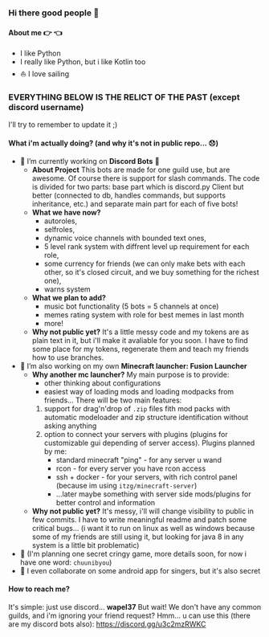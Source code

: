 ### Hi there good people :wave:

#### About me :point_right: :point_left:
- I like Python
- I really like Python, but i like Kotlin too
- ⛵ I love sailing

### EVERYTHING BELOW IS THE RELICT OF THE PAST (except discord username)
I'll try to remember to update it ;)

#### What i'm actually doing? (and why it's not in public repo... :disappointed:)
- 🔭 I’m currently working on **Discord Bots** 🤖
  - **About Project** This bots are made for one guild use, but are awesome. Of course there is support for slash commands.
    The code is divided for two parts: base part which is discord.py Client but better (connected to db, handles commands, but supports inheritance, etc.)
    and separate main part for each of five bots!
  - **What we have now?**
    - autoroles,
    - selfroles,
    - dynamic voice channels with bounded text ones,
    - 5 level rank system with diffrent level up requirement for each role,
    - some currency for friends (we can only make bets with each other, so it's closed circuit, and we buy something for the richest one),
    - warns system
  - **What we plan to add?**
    - music bot functionality (5 bots = 5 channels at once)
    - memes rating system with role for best memes in last month
    - more!
  - **Why not public yet?** It's a little messy code and my tokens are as plain text in it, but i'll make it avaliable for you soon.
    I have to find some place for my tokens, regenerate them and teach my friends how to use branches.
- 🔭 I’m also working on my own **Minecraft launcher: Fusion Launcher**
  - **Why another mc launcher?** My main purpose is to provide:
    - other thinking about configurations
    - easiest way of loading mods and loading modpacks from friends...
    There will be two main features:
    1. support for drag'n'drop of `.zip` files fith mod packs with automatic modeloader and zip structure identification without asking anything
    2. option to connect your servers with plugins (plugins for customizable gui depending of server access). Plugins planned by me:
       - standard minecraft "ping" - for any server u wand
       - rcon - for every server you have rcon access
       - ssh + docker - for your servers, with rich control panel (because im using `itzg/minecraft-server`)
       - ...later maybe something with server side mods/plugins for better control and information
  - **Why not public yet?** It's messy, i'll will change visibility to public in few commits. I have to write meaningful readme and patch some critical bugs...
    (i want it to run on linux as well as windows because some of my friends are still using it, but looking for java 8 in any system is a little bit problematic)
- 🔭 (I'm planning one secret cringy game, more details soon, for now i have one word: `chuunibyou`)
- 👯 I even collaborate on some android app for singers, but it's also secret

#### How to reach me?
It's simple: just use discord... **wapel37**
But wait! We don't have any common guilds, and i'm ignoring your friend request?
Hmm... u can use this (there are my discord bots also): https://discord.gg/u3c2mzRWKC

<!--
**wapel37/wapel37** is a ✨ _special_ ✨ repository because its `README.md` (this file) appears on your GitHub profile.

Here are some ideas to get you started:

- 🔭 I’m currently working on ...
- 🌱 I’m currently learning ...
- 👯 I’m looking to collaborate on ...
- 🤔 I’m looking for help with ...
- 💬 Ask me about ...
- 📫 How to reach me: ...
- 😄 Pronouns: ...
- ⚡ Fun fact: ...
-->
